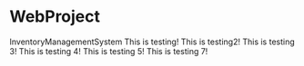 # WebProject
InventoryManagementSystem
This is testing!
This is testing2!
This is testing 3!
This is testing 4!
This is testing 5!
This is testing 7!
